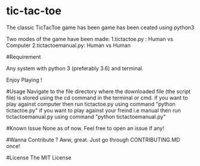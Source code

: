 # tic-tac-toe

The classic TicTacToe game has been game has been ceated using python3

Two modes of the game have been made: 1.tictactoe.py : Human vs Computer 2.tictactoemanual.py: Human vs Human

#Requirement

Any system with python 3 (preferably 3.6) and terminal.

Enjoy Playing !

#Usage
Navigate to the file directory where the downloaded file (the script file) is stored using the cd command in the terminal or cmd.
if you want to play against computer then run tictactoe.py using command "python tictactoe.py"
if you want to play against your freind i.e manual then run tictactoemanual.py using command "python tictactoemanual.py"

#Known Issue
None as of now. Feel free to open an issue if any!

#Wanna Contribute ?
Aww, great. Just go through CONTRIBUTING.MD once! 

#License
The MIT License
